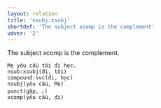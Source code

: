 ```yaml
---
layout: relation
title: 'nsubj:xsubj'
shortdef: 'The subject xcomp is the complement'
udver: '2'
---
```


The subject xcomp is the complement.

~~~ sdparse
Mẹ yêu cầu tôi đi học.
nsub:xsubj(đi, tôi)
compound:svc(đi, học)
nsubj(yêu cầu, Mẹ)
punct(gặp, 。)
xcomp(yêu cầu, đi)
~~~

<!-- Interlanguage links updated Po lis 14 15:35:35 CET 2022 -->
